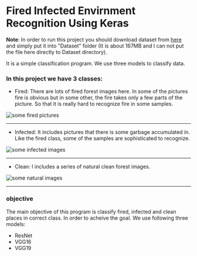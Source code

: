 # Fired Infected Envirnment Recognition Using Keras
**Note**: In order to run this project you should download dataset from [here](https://drive.google.com/file/d/1c1ADHs3uPMgQgoaAg36N--5-06FbFM23/view) and simply put it into "Dataset" folder (It is about 167MB and I can not put the file here directly to Dataset directory). 

It is a simple classification program. We use three models to classify data. 

### In this project we have 3 classes:
* Fired: There are lots of fired forest images here. In some of the pictures fire is obvious but in some other, the fire takes only a few parts of the picture. So that it is really hard to recognize fire in some samples. 

![some fired pictures ](https://github.com/mohsenSohrabi/Fired_Infected_Envirnment_Recognition/blob/master/sample_images/fired_samples.jpg)
___
* Infected: It includes pictures that there is some garbage accumulated in. Like the fired class, some of the samples are sophisticated to recognize.

 ![some infected images](https://github.com/mohsenSohrabi/Fired_Infected_Envirnment_Recognition/blob/master/sample_images/infected_samples.JPG)
 ___
* Clean: I includes a series of natural clean forest images.

 ![some natural images](https://github.com/mohsenSohrabi/Fired_Infected_Envirnment_Recognition/blob/master/sample_images/clean_samples.jpg)
 ___

### objective
The main objective of this program is classify fired, infected and clean places in correct class. 
In order to acheive the goal. We use following three models:
* ResNet
* VGG16
* VGG19 
